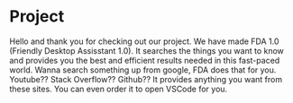 # Project
Hello and thank you for checking out our project. We have made FDA 1.0 (Friendly Desktop Assisstant 1.0).
It searches the things you want to know and provides you the best and efficient results needed in this fast-paced world. Wanna search something up from google, FDA does that for you. Youtube?? Stack Overflow?? Github?? It provides anything you want from these sites. You can even order it to open VSCode for you.
